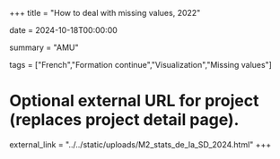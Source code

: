 +++
title = "How to deal with missing values, 2022"

date = 2024-10-18T00:00:00

summary = "AMU"

tags = ["French","Formation continue","Visualization","Missing values"]

# Optional external URL for project (replaces project detail page).
external_link = "../../static/uploads/M2_stats_de_la_SD_2024.html"
+++